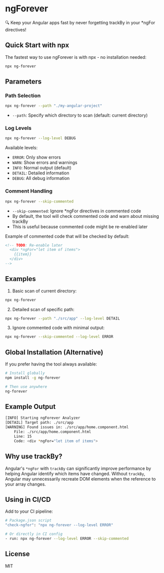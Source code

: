 # ngForever

🔍 Keep your Angular apps fast by never forgetting trackBy in your *ngFor directives!

## Quick Start with npx

The fastest way to use ngForever is with npx - no installation needed:

```bash
npx ng-forever
```

## Parameters

### Path Selection
```bash
npx ng-forever --path "./my-angular-project"
```
- `--path`: Specify which directory to scan (default: current directory)

### Log Levels
```bash
npx ng-forever --log-level DEBUG
```
Available levels:
- `ERROR`: Only show errors
- `WARN`: Show errors and warnings
- `INFO`: Normal output (default)
- `DETAIL`: Detailed information
- `DEBUG`: All debug information

### Comment Handling
```bash
npx ng-forever --skip-commented
```
- `--skip-commented`: Ignore *ngFor directives in commented code
- By default, the tool will check commented code and warn about missing trackBy
- This is useful because commented code might be re-enabled later

Example of commented code that will be checked by default:
```html
<!-- TODO: Re-enable later
  <div *ngFor="let item of items">
    {{item}}
  </div>
-->
```

## Examples

1. Basic scan of current directory:
```bash
npx ng-forever
```

2. Detailed scan of specific path:
```bash
npx ng-forever --path "./src/app" --log-level DETAIL
```

3. Ignore commented code with minimal output:
```bash
npx ng-forever --skip-commented --log-level ERROR
```

## Global Installation (Alternative)

If you prefer having the tool always available:

```bash
# Install globally
npm install -g ng-forever

# Then use anywhere
ng-forever
```

## Example Output

```bash
[INFO] Starting ngForever Analyzer
[DETAIL] Target path: ./src/app
[WARNING] Found issues in: ./src/app/home.component.html
    File: ./src/app/home.component.html
    Line: 15
    Code: <div *ngFor="let item of items">
```

## Why use trackBy?

Angular's `*ngFor` with `trackBy` can significantly improve performance by helping Angular identify which items have changed. Without `trackBy`, Angular may unnecessarily recreate DOM elements when the reference to your array changes.

## Using in CI/CD

Add to your CI pipeline:
```bash
# Package.json script
"check-ngfor": "npx ng-forever --log-level ERROR"

# Or directly in CI config
- run: npx ng-forever --log-level ERROR --skip-commented
```

## License

MIT